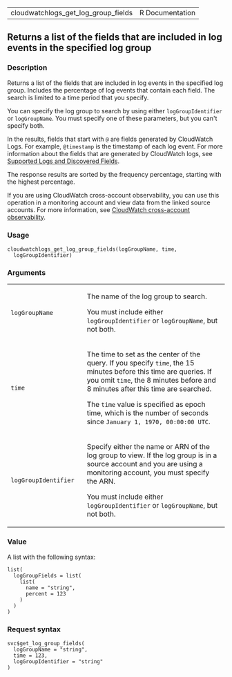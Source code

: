 <table style="width: 100%;">
<tbody>
<tr class="odd">
<td>cloudwatchlogs_get_log_group_fields</td>
<td style="text-align: right;">R Documentation</td>
</tr>
</tbody>
</table>

## Returns a list of the fields that are included in log events in the specified log group

### Description

Returns a list of the fields that are included in log events in the
specified log group. Includes the percentage of log events that contain
each field. The search is limited to a time period that you specify.

You can specify the log group to search by using either
`logGroupIdentifier` or `logGroupName`. You must specify one of these
parameters, but you can't specify both.

In the results, fields that start with `@` are fields generated by
CloudWatch Logs. For example, `⁠@timestamp⁠` is the timestamp of each log
event. For more information about the fields that are generated by
CloudWatch logs, see [Supported Logs and Discovered
Fields](https://docs.aws.amazon.com/AmazonCloudWatch/latest/logs/CWL_AnalyzeLogData-discoverable-fields.html).

The response results are sorted by the frequency percentage, starting
with the highest percentage.

If you are using CloudWatch cross-account observability, you can use
this operation in a monitoring account and view data from the linked
source accounts. For more information, see [CloudWatch cross-account
observability](https://docs.aws.amazon.com/AmazonCloudWatch/latest/monitoring/CloudWatch-Unified-Cross-Account.html).

### Usage

    cloudwatchlogs_get_log_group_fields(logGroupName, time,
      logGroupIdentifier)

### Arguments

<table>
<colgroup>
<col style="width: 35%" />
<col style="width: 65%" />
</colgroup>
<tbody>
<tr class="odd">
<td><code
id="cloudwatchlogs_get_log_group_fields_:_logGroupName">logGroupName</code></td>
<td><p>The name of the log group to search.</p>
<p>You must include either <code>logGroupIdentifier</code> or
<code>logGroupName</code>, but not both.</p></td>
</tr>
<tr class="even">
<td><code
id="cloudwatchlogs_get_log_group_fields_:_time">time</code></td>
<td><p>The time to set as the center of the query. If you specify
<code>time</code>, the 15 minutes before this time are queries. If you
omit <code>time</code>, the 8 minutes before and 8 minutes after this
time are searched.</p>
<p>The <code>time</code> value is specified as epoch time, which is the
number of seconds since <code
style="white-space: pre;">⁠January 1, 1970, 00:00:00 UTC⁠</code>.</p></td>
</tr>
<tr class="odd">
<td><code
id="cloudwatchlogs_get_log_group_fields_:_logGroupIdentifier">logGroupIdentifier</code></td>
<td><p>Specify either the name or ARN of the log group to view. If the
log group is in a source account and you are using a monitoring account,
you must specify the ARN.</p>
<p>You must include either <code>logGroupIdentifier</code> or
<code>logGroupName</code>, but not both.</p></td>
</tr>
</tbody>
</table>

### Value

A list with the following syntax:

    list(
      logGroupFields = list(
        list(
          name = "string",
          percent = 123
        )
      )
    )

### Request syntax

    svc$get_log_group_fields(
      logGroupName = "string",
      time = 123,
      logGroupIdentifier = "string"
    )
